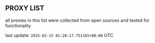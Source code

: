 ## PROXY LIST

all proxies in this list were collected from open sources and tested for functionality

last update: `2025-02-15 01:20:17.751165+00:00` UTC